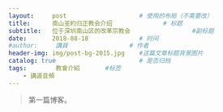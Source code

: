 ```yaml
---
layout:     post   				    # 使用的布局（不需要改）
title:      南山圣約归正教会介绍 				# 标题 
subtitle:   位于深圳南山区的改革宗教会                 #副标题
date:       2018-08-18 				# 时间
#author:     講員					# 作者
header-img: img/post-bg-2015.jpg 	#这篇文章标题背景图片
catalog: true 						# 是否归档
tags:		 教會介紹	    #标签
    - 講道音頻
---
```



>第一篇博客。
